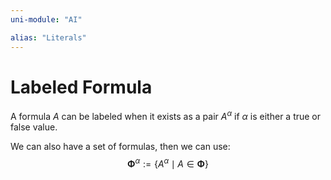 ```yaml
---
uni-module: "AI"

alias: "Literals"
---
```


# Labeled Formula

A formula $A$ can be labeled when it exists as a pair $A^{\alpha}$ if $\alpha$ is either a true or false value.

We can also have a set of formulas, then we can use:
$$\boldsymbol{\Phi}^\alpha:=\left\{A^\alpha \mid A \in \boldsymbol{\Phi}\right\}$$
